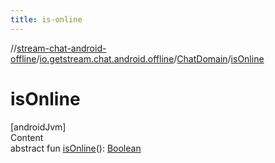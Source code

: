 ```yaml
---
title: is-online
---
```

//[stream-chat-android-offline](../../../index.md)/[io.getstream.chat.android.offline](../index.md)/[ChatDomain](index.md)/[isOnline](isOnline.md)



# isOnline  
[androidJvm]  
Content  
abstract fun [isOnline](isOnline.md)(): [Boolean](https://kotlinlang.org/api/latest/jvm/stdlib/kotlin/-boolean/index.html)  



